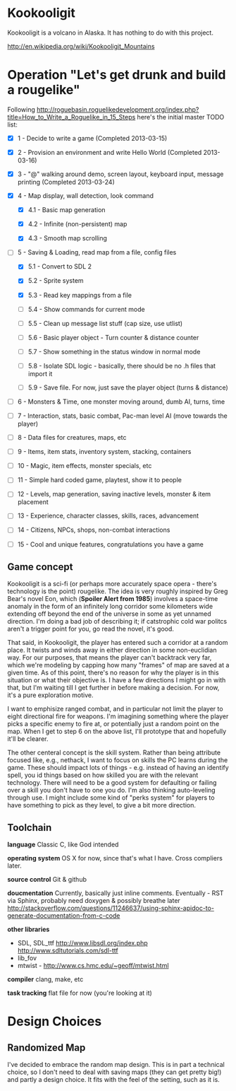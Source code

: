 Kookooligit
===========

Kookooligit is a volcano in Alaska.  It has nothing to do with this project.

http://en.wikipedia.org/wiki/Kookooligit_Mountains

Operation "Let's get drunk and build a rougelike"
=================================================

Following http://roguebasin.roguelikedevelopment.org/index.php?title=How_to_Write_a_Roguelike_in_15_Steps
here's the initial master TODO list:

 - [x] 1 - Decide to write a game (Completed 2013-03-15)

 - [x] 2 - Provision an environment and write Hello World (Completed 2013-03-16)

 - [x] 3 - "@" walking around demo, screen layout, keyboard input, message printing (Completed 2013-03-24)

 - [x] 4 - Map display, wall detection, look command

   - [x] 4.1 - Basic map generation

   - [x] 4.2 - Infinite (non-persistent) map

   - [x] 4.3 - Smooth map scrolling

 - [ ] 5 - Saving & Loading, read map from a file, config files

   - [x] 5.1 - Convert to SDL 2

   - [x] 5.2 - Sprite system

   - [x] 5.3 - Read key mappings from a file

   - [ ] 5.4 - Show commands for current mode

   - [ ] 5.5 - Clean up message list stuff (cap size, use utlist)

   - [ ] 5.6 - Basic player object - Turn counter & distance counter

   - [ ] 5.7 - Show something in the status window in normal mode

   - [ ] 5.8 - Isolate SDL logic - basically, there should be no .h files that import it

   - [ ] 5.9 - Save file.  For now, just save the player object (turns & distance)

 - [ ] 6 - Monsters & Time, one monster moving around, dumb AI, turns, time

 - [ ] 7 - Interaction, stats, basic combat, Pac-man level AI (move towards the player)

 - [ ] 8 - Data files for creatures, maps, etc

 - [ ] 9 - Items, item stats, inventory system, stacking, containers

 - [ ] 10 - Magic, item effects, monster specials, etc

 - [ ] 11 - Simple hard coded game, playtest, show it to people

 - [ ] 12 - Levels, map generation, saving inactive levels, monster & item placement

 - [ ] 13 - Experience, character classes, skills, races, advancement

 - [ ] 14 - Citizens, NPCs, shops, non-combat interactions

 - [ ] 15 - Cool and unique features, congratulations you have a game

Game concept
------------

Kookooligit is a sci-fi (or perhaps more accurately space opera - there's
technology is the point) rougelike.  The idea is very roughly inspired by
Greg Bear's novel Eon, which (**Spoiler Alert from 1985**) involves a
space-time anomaly in the form of an infinitely long corridor some kilometers
wide extending off beyond the end of the universe in some as yet unnamed
direction.  I'm doing a bad job of describing it; if catstrophic cold war
politcs aren't a trigger point for you, go read the novel, it's good.

That said, in Kookooligit, the player has entered such a corridor at a random
place.  It twists and winds away in either direction in some non-euclidian
way.  For our purposes, that means the player can't backtrack very far, which
we're modeling by capping how many "frames" of map are saved at a given time.
As of this point, there's no reason for why the player is in this situation
or what their objective is.  I have a few directions I might go in with that,
but I'm waiting till I get further in before making a decision.  For now,
it's a pure exploration motive.

I want to emphisize ranged combat, and in particular not limit the player to
eight directional fire for weapons.  I'm imagining something where the player
picks a specific enemy to fire at, or potentially just a random point on the
map.  When I get to step 6 on the above list, I'll prototype that and
hopefully it'll be clearer.

The other centeral concept is the skill system.  Rather than being attribute
focused like, e.g., nethack, I want to focus on skills the PC learns during
the game.  These should impact lots of things - e.g. instead of having an
identify spell, you id things based on how skilled you are with the relevant
technology.  There will need to be a good system for defaulting or failing
over a skill you don't have to one you do.  I'm also thinking auto-leveling
through use.  I might include some kind of "perks system" for players to have
something to pick as they level, to give a bit more direction.

Toolchain
---------

**language** Classic C, like God intended

**operating system** OS X for now, since that's what I have.  Cross compliers later.

**source control** Git & github

**doucmentation** Currently, basically just inline comments.  Eventually - RST via Sphinx, probably need doxygen & possibly breathe later http://stackoverflow.com/questions/11246637/using-sphinx-apidoc-to-generate-documentation-from-c-code

**other libraries** 

  * SDL, SDL_ttf http://www.libsdl.org/index.php  http://www.sdltutorials.com/sdl-ttf
  * lib_fov
  * mtwist - http://www.cs.hmc.edu/~geoff/mtwist.html

**compiler** clang, make, etc

**task tracking** flat file for now (you're looking at it)


Design Choices
==============

Randomized Map
--------------

I've decided to embrace the random map design.  This is in part a technical
choice, so I don't need to deal with saving maps (they can get pretty big!)
and partly a design choice.  It fits with the feel of the setting, such as it
is.
